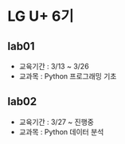 # LG U+ 6기

## lab01
- 교육기간 : 3/13 ~ 3/26
- 교과목 : Python 프로그래밍 기초

## lab02
- 교육기간 : 3/27 ~ 진행중
- 교과목 : Python 데이터 분석
